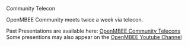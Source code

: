 Community Telecon

OpenMBEE Community meets twice a week via telecon.

Past Presentations are available here: [OpenMBEE Community Telecons](https://drive.google.com/drive/folders/1Je2Ac_Us-nHrJ_5o-E_knmvfuQHs9-Ms)
Some presentions may also appear on the [OpenMBEE Youtube Channel](https://www.youtube.com/channel/UCC4Ucy6P86ozz3pT01H7fmA)
